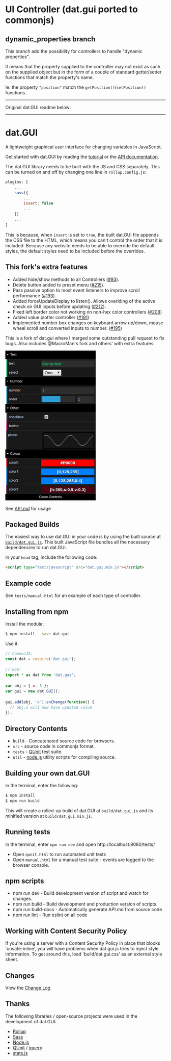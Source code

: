 # UI Controller (dat.gui ported to commonjs)

## dynamic_properties branch

This branch add the possibility for controllers to handle "dynamic properties".

It means that the property supplied to the controller may not exist as such on the supplied object but in the form of a couple of standard getter/setter functions that match the property's name.

Ie: the property `"position"` match the `getPosition()`/`setPosition()` functions.

---
Original dat.GUI readme below:

---

# dat.GUI

A lightweight graphical user interface for changing variables in JavaScript.

Get started with dat.GUI by reading the [tutorial](http://workshop.chromeexperiments.com/examples/gui)
or the [API documentation](API.md).

The dat.GUI library needs to be built with the JS and CSS separately. 
This can be turned on and off by changing one line in `rollup.config.js`:
```js
plugins: [
    ...
    sass({
        ...
        insert: false
        ...
    })
    ...
]
```

This is because, when `insert` is set to `true`, the built dat.GUI file 
appends the CSS file to the HTML, which means you can't control the order 
that it is included. Because any website needs to be able to override 
the default styles, the default styles need to be included before the overrides. 



## This fork's extra features

* Added hide/show methods to all Controllers ([#93](https://github.com/dataarts/dat.gui/issues/93)).
* Delete button added to preset menu ([#215](https://github.com/dataarts/dat.gui/issues/215)).
* Pass passive option to most event listeners to improve scroll performance ([#193](https://github.com/dataarts/dat.gui/issues/193)).
* Added forceUpdateDisplay to listen(). Allows overiding of the active check on GUI inputs before updating ([#212](https://github.com/dataarts/dat.gui/issues/212)).
* Fixed left border color not working on non-hex color controllers ([#208](https://github.com/dataarts/dat.gui/issues/208))
* Added value plotter controller ([#191](https://github.com/dataarts/dat.gui/issues/191))
* Implemented number box changes on keyboard arrow up/down, mouse wheel scroll and converted inputs to number. ([#195](https://github.com/dataarts/dat.gui/issues/195))

This is a fork of dat.gui where I merged some outstanding pull request to fix bugs.
Also includes @MacroMan's fork and others' with extra features.

![dat.gui preview of all inputs](dat_panel.gif)

See [API.md](API.md) for usage


## Packaged Builds

The easiest way to use dat.GUI in your code is by using the built source at [`build/dat.gui.js`](build/dat.gui.js). This built JavaScript file bundles all the necessary dependencies to run dat.GUI.

In your `head` tag, include the following code:

```html
<script type="text/javascript" src="dat.gui.min.js"></script>
```


## Example code

See `tests/manual.html` for an example of each type of controller.


## Installing from npm

Install the module:

```bash
$ npm install --save dat.gui
```

Use it:

```js
// CommonJS:
const dat = require('dat.gui');

// ES6:
import * as dat from 'dat.gui';

var obj = { x: 5 };
var gui = new dat.GUI();

gui.add(obj, 'x').onChange(function() {
  // obj.x will now have updated value
});
```




## Directory Contents

+ `build` - Concatenated source code for browsers.
+ `src` - source code in commonjs format.
+ `tests` - [QUnit](https://github.com/jquery/qunit) test suite.
+ `util` - [node.js](http://nodejs.org/) utility scripts for compiling source.



## Building your own dat.GUI

In the terminal, enter the following:

```bash
$ npm install
$ npm run build
```

This will create a rolled-up build of dat.GUI at `build/dat.gui.js` and its
minified version at `build/dat.gui.min.js`.



## Running tests

In the terminal, enter `npm run dev` and open http://localhost:8080/tests/

* Open `qunit.html` to run automated unit tests
* Open `manual.html` for a manual test suite - events are logged to the browser console.


## npm scripts

* npm run dev - Build development version of script and watch for changes.
* npm run build - Build development and production version of scripts.
* npm run build-docs - Automatically generate API.md from source code
* npm run lint - Run eslint on all code


## Working with Content Security Policy

If you're using a server with a Content Security Policy in place that blocks 'unsafe-inline', you will have problems when dat.gui.js tries to inject style information. To get around this, load 'build/dat.gui.css' as an external style sheet.


## Changes

View the [Change Log](CHANGELOG.md)


## Thanks

The following libraries / open-source projects were used in the development of dat.GUI:

 * [Rollup](https://rollupjs.org)
 * [Sass](http://sass-lang.com/)
 * [Node.js](http://nodejs.org/)
 * [QUnit](https://github.com/jquery/qunit) / [jquery](http://jquery.com/)
 * [stats.js](http://mrdoob.github.io/stats.js/)

